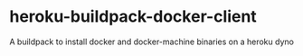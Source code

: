 heroku-buildpack-docker-client
=======================

A buildpack to install docker and docker-machine binaries on a heroku dyno
